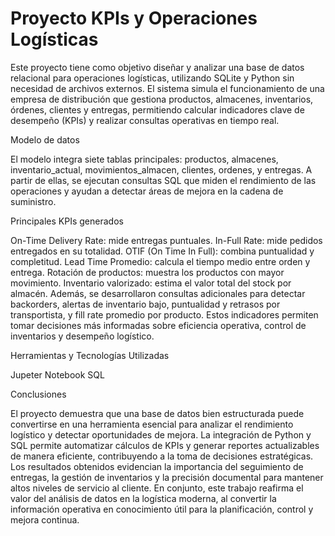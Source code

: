 #  **Proyecto KPIs y Operaciones Logísticas**


Este proyecto tiene como objetivo diseñar y analizar una base de datos relacional para operaciones logísticas, utilizando SQLite y Python sin necesidad de archivos externos.
El sistema simula el funcionamiento de una empresa de distribución que gestiona productos, almacenes, inventarios, órdenes, clientes y entregas, permitiendo calcular indicadores clave de desempeño (KPIs) y realizar consultas operativas en tiempo real.

Modelo de datos

El modelo integra siete tablas principales:
productos, almacenes, inventario_actual, movimientos_almacen, clientes, ordenes, y entregas.
A partir de ellas, se ejecutan consultas SQL que miden el rendimiento de las operaciones y ayudan a detectar áreas de mejora en la cadena de suministro.

Principales KPIs generados

On-Time Delivery Rate: mide entregas puntuales.
In-Full Rate: mide pedidos entregados en su totalidad.
OTIF (On Time In Full): combina puntualidad y completitud.
Lead Time Promedio: calcula el tiempo medio entre orden y entrega.
Rotación de productos: muestra los productos con mayor movimiento.
Inventario valorizado: estima el valor total del stock por almacén.
Además, se desarrollaron consultas adicionales para detectar backorders, alertas de inventario bajo, puntualidad y retrasos por transportista, y fill rate promedio por producto.
Estos indicadores permiten tomar decisiones más informadas sobre eficiencia operativa, control de inventarios y desempeño logístico.

Herramientas y Tecnologías Utilizadas

Jupeter Notebook
SQL

Conclusiones 

El proyecto demuestra que una base de datos bien estructurada puede convertirse en una herramienta esencial para analizar el rendimiento logístico y detectar oportunidades de mejora.
La integración de Python y SQL permite automatizar cálculos de KPIs y generar reportes actualizables de manera eficiente, contribuyendo a la toma de decisiones estratégicas.
Los resultados obtenidos evidencian la importancia del seguimiento de entregas, la gestión de inventarios y la precisión documental para mantener altos niveles de servicio al cliente.
En conjunto, este trabajo reafirma el valor del análisis de datos en la logística moderna, al convertir la información operativa en conocimiento útil para la planificación, control y mejora continua.
